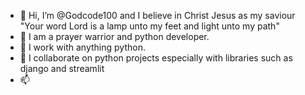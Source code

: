 - 👋 Hi, I’m @Godcode100 and I believe in Christ Jesus as my saviour
     "Your word Lord is a lamp unto my feet
      and light unto my path"
- 👀 I am a prayer warrior and python developer.
- 🌱 I work with anything python.
- 💞️ I collaborate on python  projects especially with libraries such as django and streamlit
- 📫 

<!---
Godcode100/Godcode100 is a ✨ special ✨ repository because its `README.md` (this file) appears on your GitHub profile.
You can click the Preview link to take a look at your changes.
--->
